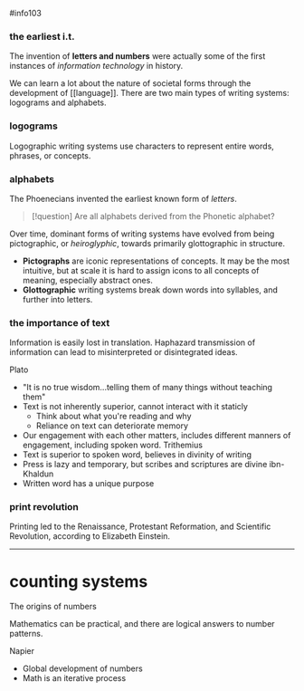 #info103
### the earliest i.t.
The invention of **letters and numbers** were actually some of the first instances of *information technology* in history.

We can learn a lot about the nature of societal forms through the development of [[language]]. There are two main types of writing systems: logograms and alphabets.
### logograms
Logographic writing systems use characters to represent entire words, phrases, or concepts. 

### alphabets
The Phoenecians invented the earliest known form of *letters*. 

>[!question] Are all alphabets derived from the Phonetic alphabet?

Over time, dominant forms of writing systems have evolved from being pictographic, or *heiroglyphic*, towards primarily glottographic in structure.
- **Pictographs** are iconic representations of concepts. It may be the most intuitive, but at scale it is hard to assign icons to all concepts of meaning, especially abstract ones.
- **Glottographic** writing systems break down words into syllables, and further into letters.

### the importance of text
Information is easily lost in translation. Haphazard transmission of information can lead to misinterpreted or disintegrated ideas.

Plato
- "It is no true wisdom...telling them of many things without teaching them"
- Text is not inherently superior, cannot interact with it staticly
	- Think about what you're reading and why
	- Reliance on text can deteriorate memory
- Our engagement with each other matters, includes different manners of engagement, including spoken word.
Trithemius
- Text is superior to spoken word, believes in divinity of writing
- Press is lazy and temporary, but scribes and scriptures are divine
ibn-Khaldun
- Written word has a unique purpose

### print revolution
Printing led to the Renaissance, Protestant Reformation, and Scientific Revolution, according to Elizabeth Einstein.

---
# counting systems
The origins of numbers 

Mathematics can be practical, and there are logical answers to number patterns.

Napier
- Global development of numbers
- Math is an iterative process